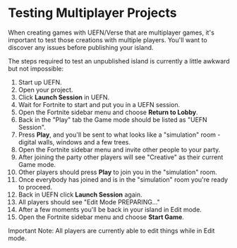 # Testing Multiplayer Projects

When creating games with UEFN/Verse that are multiplayer games, it's important to test those creations with multiple players. You'll want to discover any issues before publishing your island.

The steps required to test an unpublished island is currently a little awkward but not impossible:

1. Start up UEFN.
2. Open your project.
3. Click **Launch Session** in UEFN.
4. Wait for Fortnite to start and put you in a UEFN session.
5. Open the Fortnite sidebar menu and choose **Return to Lobby**.
6. Back in the "Play" tab the Game mode should be listed as "UEFN Session".
7. Press **Play**, and you'll be sent to what looks like a "simulation" room - digital walls, windows and a few trees.
8. Open the Fortnite sidebar menu and invite other people to your party.
9. After joining the party other players will see "Creative" as their current Game mode.
10. Other players should press **Play** to join you in the "simulation" room.
11. Once everybody has joined and is in the "simulation" room you're ready to proceed.
12. Back in UEFN click **Launch Session** again.
13. All players should see "Edit Mode PREPARING..."
14. After a few moments you'll be back in your island in Edit mode.
15. Open the Fortnite sidebar menu and choose **Start Game**.

Important Note: All players are currently able to edit things while in Edit mode.
